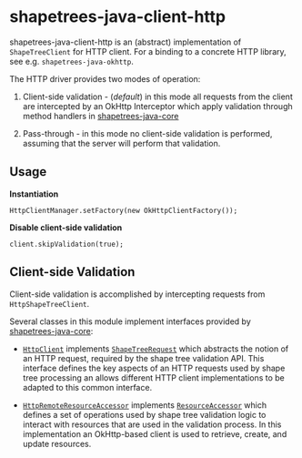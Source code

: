 # shapetrees-java-client-http

shapetrees-java-client-http is an (abstract) implementation of `ShapeTreeClient` for HTTP client. For a binding to a concrete HTTP library, see e.g. `shapetrees-java-okhttp`.

The HTTP driver provides two modes of operation:
 1. Client-side validation - (_default_) in this mode all requests from the client are intercepted
    by an OkHttp Interceptor which apply validation through method handlers in [shapetrees-java-core](../shapetrees-java-client-core/README.md)
    
 1. Pass-through - in this mode no client-side validation is performed, assuming that the server will perform that
    validation.
    
## Usage

**Instantiation**

`HttpClientManager.setFactory(new OkHttpClientFactory());`

**Disable client-side validation**

`client.skipValidation(true);`

## Client-side Validation
Client-side validation is accomplished by intercepting requests from `HttpShapeTreeClient`.

Several classes in this module implement interfaces provided by [shapetrees-java-core](../shapetrees-java-client-core/README.md):

 * [`HttpClient`](src/main/java/com/janeirodigital/shapetrees/client/http/HttpClient.java)
   implements [`ShapeTreeRequest`](../shapetrees-java-core/src/main/java/com/janeirodigital/shapetrees/core/ShapeTreeRequest.java)
   which abstracts the notion of an HTTP request, required by the shape tree validation API.  This interface defines the key
   aspects of an HTTP requests used by shape tree processing an allows different HTTP client implementations
   to be adapted to this common interface.


 * [`HttpRemoteResourceAccessor`](src/main/java/com/janeirodigital/shapetrees/client/http/HttpRemoteResourceAccessor.java)
   implements [`ResourceAccessor`](../shapetrees-java-core/src/main/java/com/janeirodigital/shapetrees/core/ResourceAccessor.java)
   which defines a set of operations used by shape tree validation logic to interact with resources that are 
   used in the validation process.  In this implementation an OkHttp-based client is used to retrieve, create, and update
   resources.
